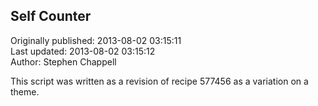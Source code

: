## Self Counter  
Originally published: 2013-08-02 03:15:11  
Last updated: 2013-08-02 03:15:12  
Author: Stephen Chappell  
  
This script was written as a revision of recipe 577456 as a variation on a theme.